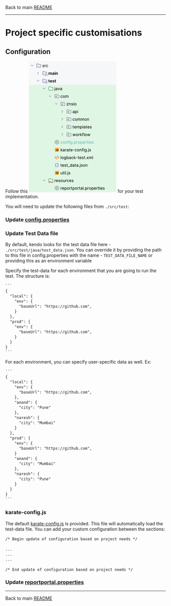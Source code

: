 Back to main [README](./../README.md)

-----

# Project specific customisations

## Configuration
Follow this ![project structure](./kendo-tests-project-structure.png) for your test implementation.

You will need to update the following files from `./src/test`:

### Update [config.properties](./../src/test/java/config.properties)

### Update Test Data file

By default, kendo looks for the test data file here - `./src/test/java/test_data.json`.
You can override it by providing the path to this file in config.properties with the name - `TEST_DATA_FILE_NAME` or providing this as an environment variable

Specify the test-data for each environment that you are going to run the test. The structure is:

    ```
    {
      "local": {
        "env": {
          "baseUrl": "https://github.com",
        }
      },
      "prod": {
        "env": {
          "baseUrl": "https://github.com",
        }
      }
    }
    ```

For each environment, you can specify user-specific data as well. Ex:

    ```
    {
      "local": {
        "env": {
          "baseUrl": "https://github.com",
        },
        "anand": {
          "city": "Pune" 
        },
        "naresh": {
          "city": "Mumbai"
        }
      },
      "prod": {
        "env": {
          "baseUrl": "https://github.com",
        }
        "anand": {
          "city": "Mumbai" 
        },
        "naresh": {
          "city": "Pune"
        }
      }
    }
    ```

### karate-config.js

The default [karate-config.js](./src/test/java/karate-config.js) is provided. This file will automatically load the test-data file. You can add your custom configuration between the sections:

    /* Begin update of configuration based on project needs */

    ...
    ...
    ...

    /* End update of configuration based on project needs */

### Update [reportportal.properties](./ReportPortal.md)

-----

Back to main [README](./../README.md)
